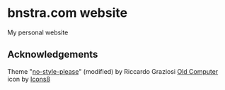 # bnstra.com website
My personal website

## Acknowledgements
Theme "[no-style-please](https://github.com/riggraz/no-style-please)" (modified) by Riccardo Graziosi 
<a target="_blank" href="https://icons8.com/icon/81938/old-computer">Old Computer</a> icon by <a target="_blank" href="https://icons8.com">Icons8</a>